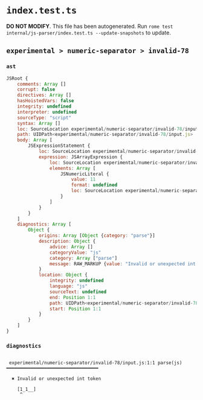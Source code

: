 # `index.test.ts`

**DO NOT MODIFY**. This file has been autogenerated. Run `rome test internal/js-parser/index.test.ts --update-snapshots` to update.

## `experimental > numeric-separator > invalid-78`

### `ast`

```javascript
JSRoot {
	comments: Array []
	corrupt: false
	directives: Array []
	hasHoistedVars: false
	integrity: undefined
	interpreter: undefined
	sourceType: "script"
	syntax: Array []
	loc: SourceLocation experimental/numeric-separator/invalid-78/input.js 1:0-2:0
	path: UIDPath<experimental/numeric-separator/invalid-78/input.js>
	body: Array [
		JSExpressionStatement {
			loc: SourceLocation experimental/numeric-separator/invalid-78/input.js 1:0-1:7
			expression: JSArrayExpression {
				loc: SourceLocation experimental/numeric-separator/invalid-78/input.js 1:0-1:7
				elements: Array [
					JSNumericLiteral {
						value: 11
						format: undefined
						loc: SourceLocation experimental/numeric-separator/invalid-78/input.js 1:1-1:6
					}
				]
			}
		}
	]
	diagnostics: Array [
		Object {
			origins: Array [Object {category: "parse"}]
			description: Object {
				advice: Array []
				categoryValue: "js"
				category: Array ["parse"]
				message: RAW_MARKUP {value: "Invalid or unexpected int token"}
			}
			location: Object {
				integrity: undefined
				language: "js"
				sourceText: undefined
				end: Position 1:1
				path: UIDPath<experimental/numeric-separator/invalid-78/input.js>
				start: Position 1:1
			}
		}
	]
}
```

### `diagnostics`

```

 experimental/numeric-separator/invalid-78/input.js:1:1 parse(js) ━━━━━━━━━━━━━━━━━━━━━━━━━━━━━━━━━━

  ✖ Invalid or unexpected int token

    [1_1__]
     ^


```
